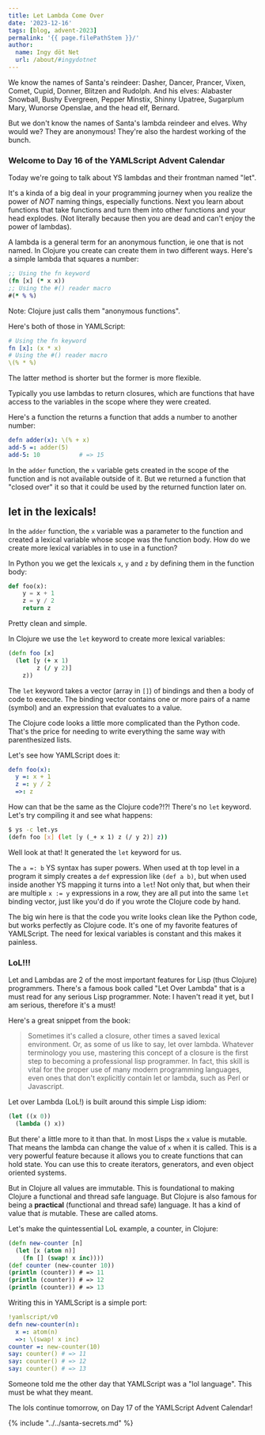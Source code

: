 ```yaml
---
title: Let Lambda Come Over
date: '2023-12-16'
tags: [blog, advent-2023]
permalink: '{{ page.filePathStem }}/'
author:
  name: Ingy döt Net
  url: /about/#ingydotnet
---
```


We know the names of Santa's reindeer: Dasher, Dancer, Prancer, Vixen, Comet,
Cupid, Donner, Blitzen and Rudolph.
And his elves: Alabaster Snowball, Bushy Evergreen, Pepper Minstix, Shinny
Upatree, Sugarplum Mary, Wunorse Openslae, and the head elf, Bernard.

But we don't know the names of Santa's lambda reindeer and elves.
Why would we?
They are anonymous!
They're also the hardest working of the bunch.


### Welcome to Day 16 of the YAMLScript Advent Calendar

Today we're going to talk about YS lambdas and their frontman named "let".

It's a kinda of a big deal in your programming journey when you realize the
power of *NOT* naming things, especially functions.
Next you learn about functions that take functions and turn them into other
functions and your head explodes.
(Not literally because then you are dead and can't enjoy the power of lambdas).

A lambda is a general term for an anonymous function, ie one that is not named.
In Clojure you create can create them in two different ways.
Here's a simple lambda that squares a number:

```clojure
;; Using the fn keyword
(fn [x] (* x x))
;; Using the #() reader macro
#(* % %)
```

Note: Clojure just calls them "anonymous functions".

Here's both of those in YAMLScript:

```yaml
# Using the fn keyword
fn [x]: (x * x)
# Using the #() reader macro
\(% * %)
```

The latter method is shorter but the former is more flexible.

Typically you use lambdas to return closures, which are functions that have
access to the variables in the scope where they were created.

Here's a function the returns a function that adds a number to another number:

```yaml
defn adder(x): \(% + x)
add-5 =: adder(5)
add-5: 10           # => 15
```

In the `adder` function, the `x` variable gets created in the scope of the
function and is not available outside of it.
But we returned a function that "closed over" it so that it could be used by
the returned function later on.


## let in the lexicals!

In the `adder` function, the `x` variable was a parameter to the function and
created a lexical variable whose scope was the function body.
How do we create more lexical variables in to use in a function?

In Python you we get the lexicals `x`, `y` and `z` by defining them in the
function body:

```python
def foo(x):
    y = x + 1
    z = y / 2
    return z
```

Pretty clean and simple.

In Clojure we use the `let` keyword to create more lexical variables:

```clojure
(defn foo [x]
  (let [y (+ x 1)
        z (/ y 2)]
    z))
```

The `let` keyword takes a vector (array in `[]`) of bindings and then a body
of code to execute.
The binding vector contains one or more pairs of a name (symbol) and an
expression that evaluates to a value.

The Clojure code looks a little more complicated than the Python code.
That's the price for needing to write everything the same way with
parenthesized lists.

Let's see how YAMLScript does it:

```yaml
defn foo(x):
  y =: x + 1
  z =: y / 2
  =>: z
```

How can that be the same as the Clojure code?!?!
There's no `let` keyword.
Let's try compiling it and see what happens:

```bash
$ ys -c let.ys
(defn foo [x] (let [y (_+ x 1) z (/ y 2)] z))
```

Well look at that!
It generated the `let` keyword for us.

The `a =: b` YS syntax has super powers.
When used at th top level in a program it simply creates a `def` expression like
`(def a b)`, but when used inside another YS mapping it turns into a `let`!
Not only that, but when their are multiple `x := y` expressions in a row, they
are all put into the same `let` binding vector, just like you'd do if you wrote
the Clojure code by hand.

The big win here is that the code you write looks clean like the Python code,
but works perfectly as Clojure code.
It's one of my favorite features of YAMLScript.
The need for lexical variables is constant and this makes it painless.


### LoL!!!

Let and Lambdas are 2 of the most important features for Lisp (thus Clojure)
programmers.
There's a famous book called "Let Over Lambda" that is a must read for any
serious Lisp programmer.
Note: I haven't read it yet, but I am serious, therefore it's a must!

Here's a great snippet from the book:
> Sometimes it's called a closure, other times a saved lexical environment.
Or, as some of us like to say, let over lambda.
Whatever terminology you use, mastering this concept of a closure is the first
step to becoming a professional lisp programmer.
In fact, this skill is vital for the proper use of many modern programming
languages, even ones that don't explicitly contain let or lambda, such as Perl
or Javascript.

Let over Lambda (LoL!) is built around this simple Lisp idiom:

```lisp
(let ((x 0))
  (lambda () x))
```

But there' a little more to it than that.
In most Lisps the `x` value is mutable.
That means the lambda can change the value of `x` when it is called.
This is a very powerful feature because it allows you to create functions that
can hold state.
You can use this to create iterators, generators, and even object oriented
systems.

But in Clojure all values are immutable.
This is foundational to making Clojure a functional and thread safe language.
But Clojure is also famous for being a **practical** (functional and thread
safe) language.
It has a kind of value that _is_ mutable.
These are called atoms.

Let's make the quintessential LoL example, a counter, in Clojure:

```clojure
(defn new-counter [n]
  (let [x (atom n)]
    (fn [] (swap! x inc))))
(def counter (new-counter 10))
(println (counter)) # => 11
(println (counter)) # => 12
(println (counter)) # => 13
```

Writing this in YAMLScript is a simple port:

```yaml
!yamlscript/v0
defn new-counter(n):
  x =: atom(n)
  =>: \(swap! x inc)
counter =: new-counter(10)
say: counter() # => 11
say: counter() # => 12
say: counter() # => 13
```

Someone told me the other day that YAMLScript was a "lol language".
This must be what they meant.

The lols continue tomorrow, on Day 17 of the YAMLScript Advent Calendar!


{% include "../../santa-secrets.md" %}
